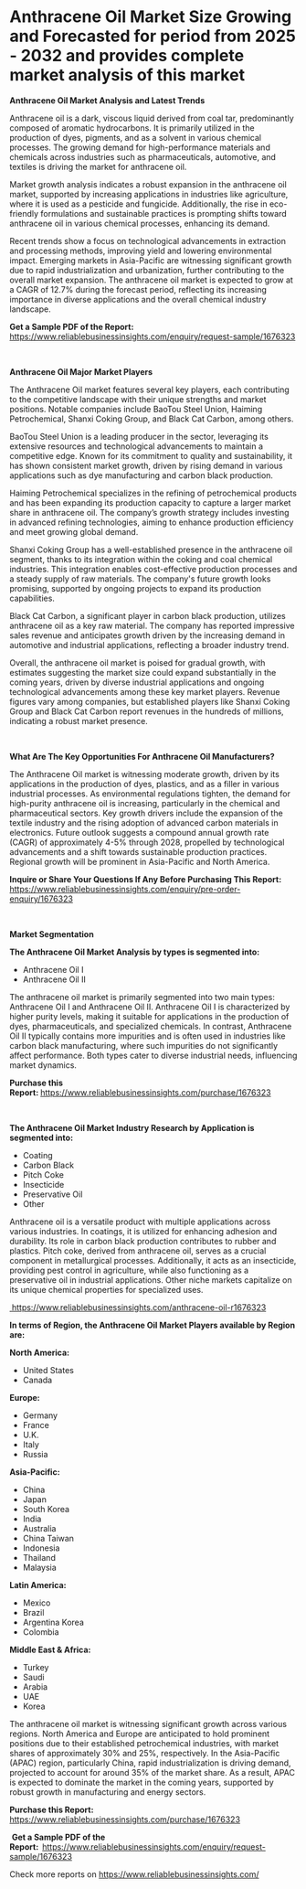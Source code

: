 <p><h1>Anthracene Oil Market Size Growing and Forecasted for period from 2025 - 2032 and provides complete market analysis of this market</h1></p><p><strong>Anthracene Oil Market Analysis and Latest Trends</strong></p>
<p><p>Anthracene oil is a dark, viscous liquid derived from coal tar, predominantly composed of aromatic hydrocarbons. It is primarily utilized in the production of dyes, pigments, and as a solvent in various chemical processes. The growing demand for high-performance materials and chemicals across industries such as pharmaceuticals, automotive, and textiles is driving the market for anthracene oil.</p><p>Market growth analysis indicates a robust expansion in the anthracene oil market, supported by increasing applications in industries like agriculture, where it is used as a pesticide and fungicide. Additionally, the rise in eco-friendly formulations and sustainable practices is prompting shifts toward anthracene oil in various chemical processes, enhancing its demand.</p><p>Recent trends show a focus on technological advancements in extraction and processing methods, improving yield and lowering environmental impact. Emerging markets in Asia-Pacific are witnessing significant growth due to rapid industrialization and urbanization, further contributing to the overall market expansion. The anthracene oil market is expected to grow at a CAGR of 12.7% during the forecast period, reflecting its increasing importance in diverse applications and the overall chemical industry landscape.</p></p>
<p><strong>Get a Sample PDF of the Report:&nbsp;</strong> <a href="https://www.reliablebusinessinsights.com/enquiry/request-sample/1676323?utm_campaign=3133&utm_medium=2&utm_source=Github&utm_content=ia&utm_term=01042025&utm_id=anthracene-oil">https://www.reliablebusinessinsights.com/enquiry/request-sample/1676323</a></p>
<p>&nbsp;</p>
<p><strong>Anthracene Oil Major Market Players</strong></p>
<p><p>The Anthracene Oil market features several key players, each contributing to the competitive landscape with their unique strengths and market positions. Notable companies include BaoTou Steel Union, Haiming Petrochemical, Shanxi Coking Group, and Black Cat Carbon, among others. </p><p>BaoTou Steel Union is a leading producer in the sector, leveraging its extensive resources and technological advancements to maintain a competitive edge. Known for its commitment to quality and sustainability, it has shown consistent market growth, driven by rising demand in various applications such as dye manufacturing and carbon black production.</p><p>Haiming Petrochemical specializes in the refining of petrochemical products and has been expanding its production capacity to capture a larger market share in anthracene oil. The company’s growth strategy includes investing in advanced refining technologies, aiming to enhance production efficiency and meet growing global demand.</p><p>Shanxi Coking Group has a well-established presence in the anthracene oil segment, thanks to its integration within the coking and coal chemical industries. This integration enables cost-effective production processes and a steady supply of raw materials. The company's future growth looks promising, supported by ongoing projects to expand its production capabilities.</p><p>Black Cat Carbon, a significant player in carbon black production, utilizes anthracene oil as a key raw material. The company has reported impressive sales revenue and anticipates growth driven by the increasing demand in automotive and industrial applications, reflecting a broader industry trend.</p><p>Overall, the anthracene oil market is poised for gradual growth, with estimates suggesting the market size could expand substantially in the coming years, driven by diverse industrial applications and ongoing technological advancements among these key market players. Revenue figures vary among companies, but established players like Shanxi Coking Group and Black Cat Carbon report revenues in the hundreds of millions, indicating a robust market presence.</p></p>
<p>&nbsp;</p>
<p><strong>What Are The Key Opportunities For Anthracene Oil Manufacturers?</strong></p>
<p><p>The Anthracene Oil market is witnessing moderate growth, driven by its applications in the production of dyes, plastics, and as a filler in various industrial processes. As environmental regulations tighten, the demand for high-purity anthracene oil is increasing, particularly in the chemical and pharmaceutical sectors. Key growth drivers include the expansion of the textile industry and the rising adoption of advanced carbon materials in electronics. Future outlook suggests a compound annual growth rate (CAGR) of approximately 4-5% through 2028, propelled by technological advancements and a shift towards sustainable production practices. Regional growth will be prominent in Asia-Pacific and North America.</p></p>
<p><strong>Inquire or Share Your Questions If Any Before Purchasing This Report:</strong> <a href="https://www.reliablebusinessinsights.com/enquiry/pre-order-enquiry/1676323?utm_campaign=3133&utm_medium=2&utm_source=Github&utm_content=ia&utm_term=01042025&utm_id=anthracene-oil">https://www.reliablebusinessinsights.com/enquiry/pre-order-enquiry/1676323</a></p>
<p>&nbsp;</p>
<p><strong>Market Segmentation</strong></p>
<p><strong>The Anthracene Oil Market Analysis by types is segmented into:</strong></p>
<p><ul><li>Anthracene Oil I</li><li>Anthracene Oil II</li></ul></p>
<p><p>The anthracene oil market is primarily segmented into two main types: Anthracene Oil I and Anthracene Oil II. Anthracene Oil I is characterized by higher purity levels, making it suitable for applications in the production of dyes, pharmaceuticals, and specialized chemicals. In contrast, Anthracene Oil II typically contains more impurities and is often used in industries like carbon black manufacturing, where such impurities do not significantly affect performance. Both types cater to diverse industrial needs, influencing market dynamics.</p></p>
<p><strong>Purchase this Report:&nbsp;</strong><a href="https://www.reliablebusinessinsights.com/purchase/1676323?utm_campaign=3133&utm_medium=2&utm_source=Github&utm_content=ia&utm_term=01042025&utm_id=anthracene-oil">https://www.reliablebusinessinsights.com/purchase/1676323</a></p>
<p>&nbsp;</p>
<p><strong>The Anthracene Oil Market Industry Research by Application is segmented into:</strong></p>
<p><ul><li>Coating</li><li>Carbon Black</li><li>Pitch Coke</li><li>Insecticide</li><li>Preservative Oil</li><li>Other</li></ul></p>
<p><p>Anthracene oil is a versatile product with multiple applications across various industries. In coatings, it is utilized for enhancing adhesion and durability. Its role in carbon black production contributes to rubber and plastics. Pitch coke, derived from anthracene oil, serves as a crucial component in metallurgical processes. Additionally, it acts as an insecticide, providing pest control in agriculture, while also functioning as a preservative oil in industrial applications. Other niche markets capitalize on its unique chemical properties for specialized uses.</p></p>
<p><a href="https://www.reliablebusinessinsights.com/anthracene-oil-r1676323?utm_campaign=3133&utm_medium=2&utm_source=Github&utm_content=ia&utm_term=01042025&utm_id=anthracene-oil">&nbsp;https://www.reliablebusinessinsights.com/anthracene-oil-r1676323</a></p>
<p><strong>In terms of Region, the Anthracene Oil Market Players available by Region are:</strong></p>
<p>
    <p> <strong> North America: </strong>
        <ul>
            <li>United States</li>
            <li>Canada</li>
        </ul>
        </p> 
    <p> <strong> Europe: </strong>
        <ul>
            <li>Germany</li>
            <li>France</li>
            <li>U.K.</li>
            <li>Italy</li>
            <li>Russia</li>
        </ul>
        </p> 
    <p> <strong> Asia-Pacific: </strong>
        <ul>
            <li>China</li>
            <li>Japan</li>
            <li>South Korea</li>
            <li>India</li>
            <li>Australia</li>
            <li>China Taiwan</li>
            <li>Indonesia</li>
            <li>Thailand</li>
            <li>Malaysia</li>
        </ul>
        </p> 
    <p> <strong> Latin America: </strong>
        <ul>
            <li>Mexico</li>
            <li>Brazil</li>
            <li>Argentina Korea</li>
            <li>Colombia</li>
        </ul>
        </p> 
    <p> <strong> Middle East & Africa: </strong>
        <ul>
            <li>Turkey</li>
            <li>Saudi</li>
            <li>Arabia</li>
            <li>UAE</li>
            <li>Korea</li>
        </ul>
    </p>
    </p>
<p><p>The anthracene oil market is witnessing significant growth across various regions. North America and Europe are anticipated to hold prominent positions due to their established petrochemical industries, with market shares of approximately 30% and 25%, respectively. In the Asia-Pacific (APAC) region, particularly China, rapid industrialization is driving demand, projected to account for around 35% of the market share. As a result, APAC is expected to dominate the market in the coming years, supported by robust growth in manufacturing and energy sectors.</p></p>
<p><strong>Purchase this Report: </strong><a href="https://www.reliablebusinessinsights.com/purchase/1676323?utm_campaign=3133&utm_medium=2&utm_source=Github&utm_content=ia&utm_term=01042025&utm_id=anthracene-oil">https://www.reliablebusinessinsights.com/purchase/1676323</a></p>
<p>&nbsp;<strong>Get a Sample PDF of the Report:&nbsp;&nbsp;</strong><a href="https://www.reliablebusinessinsights.com/enquiry/request-sample/1676323?utm_campaign=3133&utm_medium=2&utm_source=Github&utm_content=ia&utm_term=01042025&utm_id=anthracene-oil">https://www.reliablebusinessinsights.com/enquiry/request-sample/1676323</a></p>
<p><strong></strong></p>
<p>Check more reports on <a href="https://www.reliablebusinessinsights.com/?utm_campaign=3133&utm_medium=2&utm_source=Github&utm_content=ia&utm_term=01042025&utm_id=anthracene-oil">https://www.reliablebusinessinsights.com/</a></p>